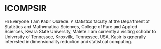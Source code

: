 # ICOMPSIR
Hi Everyone,
I am Kabir Olorede. A statistics faculty at the Department of Statistics and Mathematical Sciences, College of Pure and Applied Sciences, Kwara State University, Malete.
I am currently a visiting scholar to University of Tennessee, Knoxville, Tennessee, USA.
Kabir is generally interested in dimensionality reduction and statistical computing.
